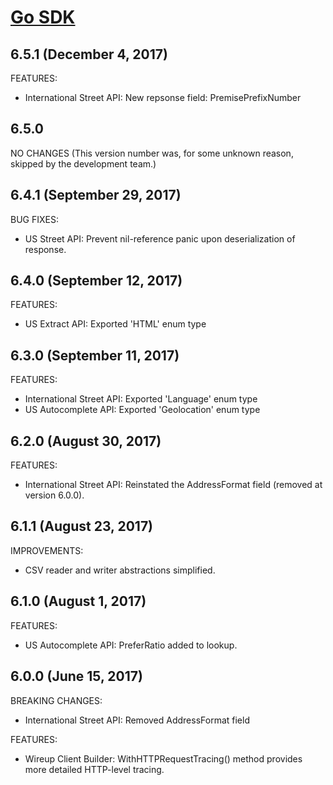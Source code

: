 # [Go SDK](https://smartystreets.com/docs/sdk/go)


## 6.5.1 (December 4, 2017)

FEATURES:

- International Street API: New repsonse field: PremisePrefixNumber


## 6.5.0

NO CHANGES (This version number was, for some unknown reason, skipped by the development team.)


## 6.4.1 (September 29, 2017)

BUG FIXES:

- US Street API: Prevent nil-reference panic upon deserialization of response.


## 6.4.0 (September 12, 2017)

FEATURES:

- US Extract API: Exported 'HTML' enum type


## 6.3.0 (September 11, 2017)

FEATURES:

- International Street API: Exported 'Language' enum type
- US Autocomplete API: Exported 'Geolocation' enum type


## 6.2.0 (August 30, 2017)

FEATURES:

- International Street API: Reinstated the AddressFormat field (removed at version 6.0.0).


## 6.1.1 (August 23, 2017)

IMPROVEMENTS:

- CSV reader and writer abstractions simplified.


## 6.1.0 (August 1, 2017)

FEATURES:

- US Autocomplete API: PreferRatio added to lookup.


## 6.0.0 (June 15, 2017)

BREAKING CHANGES:

- International Street API: Removed AddressFormat field

FEATURES:

- Wireup Client Builder: WithHTTPRequestTracing() method provides more detailed HTTP-level tracing.
